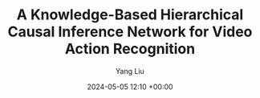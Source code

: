 ---
layout: post
title:  "A Knowledge-Based Hierarchical Causal Inference Network for Video Action Recognition"
date:   2024-05-05 12:10 +00:00
image: images/TMM_image.pdf
categories: research
author: "Yang Liu"
authors: "<strong>Yang Liu</strong>, Fang Liu, Licheng Jiao, Qianyue Bao, Lingling Li, Yuwei Guo, Puhua Chen"
venue: "IEEE Transactions on Multimedia"
arxiv: 
code: 
website: 
---